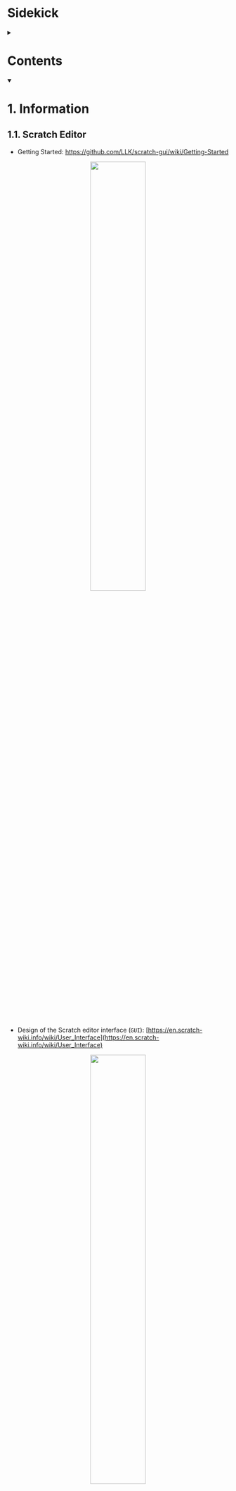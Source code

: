 # Sidekick

<!-- <details open> -->

<details>
<summary>

# Contents

</summary>

<ol>
	<li> <a href="#h0">Information</a>
		<ol>
			<div>1.1. <a href="#h0-1">Scratch Editor</a>
				<ol>
					<div>1.1.1. <a href="#h0-1-1">scratch-desktop</a></div>
					<div>1.1.2. <a href="#h0-1-2">scratch-gui</a></div>
					<div>1.1.3. <a href="#h0-1-3">scratch-vm</a></div>
					<div>1.1.4. <a href="#h0-1-4">scratch-blocks</a></div>
					<div>1.1.5. <a href="#h0-1-5">scratch-render</a></div>
				</ol>
			</div>
		</ol>
	</li>
	<li> <a href="#h1">Implementation</a> 
		<ol>
			<div>2.1. <a href="#h1-1">Prepare development environment</a>
				<ol>
					<div>2.1.1. <a href="#h1-1-1">Raspberry Pi OS</a></div>
					<div>2.1.2. <a href="#h1-1-2">Windows 10, 11</a></div>
				</ol>
			</div>
			<div>2.2. <a href="#h1-2">Prepare Scratch Projects</a>
				<ol>
					<div>2.2.1. <a href="#h1-2-1">Download, link and install projects</a> </div>
				</ol>
			</div>
			<div>2.3. <a href="#h1-3">Run and Build Scratch Projects</a>
				<ol>
					<div>2.3.1. <a href="#h1-3-1">Run project in development mode</a></div>
					<div>2.3.2. <a href="#h1-3-2">Make a project build</a></div>
					<div>2.3.3. <a href="#h1-3-3">Make a project packaged build</a></div>
				</ol>
			</div>
		</ol>
	</li>
</ol>

	
<br />
<br />
<br />
<br />	
	
</details>























<details open>
<summary>

# 1. Information  <a name="h0"></a>

</summary>



## 1.1. Scratch Editor <a name="h0-1"></a>

- Getting Started: https://github.com/LLK/scratch-gui/wiki/Getting-Started
<p  align="center">
		<img src="/images/Scratch-Editor.png" style="width: 50%">
</p>

- Design of the Scratch editor interface (`GUI`): [https://en.scratch-wiki.info/wiki/User_Interface](https://en.scratch-wiki.info/wiki/User_Interface)
<p  align="center">
		<img src="/images/Scratch_3.0_program_sections.png" style="width: 50%">
</p>

- The `Scratch Editor` is built up modularly from several repos.
- Each repo can stand alone.
- The main Repos are:
  - [Desktop](#scratch-desktop)
  - [GUI](#scratch-gui)
  - [VM](#scratch-vm)
  - [Blocks](#scratch-blocks)
  - [Renderer](#scratch-render)
- There are also others, like `scratch-storage` and `scratch-audio`.
	

	
### [scratch-desktop](https://github.com/LLK/scratch-desktop) <a name="h0-1-1"></a>
- Scratch 3.0 as a self-contained desktop standalone application.
- Note: The `scratch-desktop` branch of [scratch-gui](#scratch-gui) was used during development of the Scratch Desktop App.
	- It held a few changes necessary for the Scratch app to function correctly, but are not yet merged into the main development branch.


	

### [scratch-gui](https://github.com/LLK/scratch-gui/tree/scratch-desktop) <a name="h0-1-2"></a>
- Wiki: https://github.com/LLK/scratch-gui/wiki
- React-based front end.
- Graphical User Interface for creating and running Scratch 3.0 projects.
- A set of React components that comprise the `GUI` for creating and running Scratch 3.0 projects



### [scratch-vm](https://github.com/LLK/scratch-vm) <a name="h0-1-3"></a>
- Wiki: https://github.com/LLK/scratch-vm/wiki
- Defining Scratch extensions: https://github.com/LLK/scratch-vm/blob/develop/docs/extensions.md
- Library for representing, running, and maintaining the state of computer programs written using [Scratch Blocks](#scratch-blocks).
  - It sends the state to the `GUI`.



### [scratch-blocks](https://github.com/LLK/scratch-blocks) <a name="h0-1-4"></a>
- Wiki: https://github.com/scratchfoundation/scratch-blocks/wiki
- Branched from and based on Google's [Blockly](https://developers.google.com/blockly) project.
- Fork of Google's [Blockly](https://github.com/google/blockly) project that provides a design specification and codebase for building creative computing interfaces.
- Library for building creative computing interfaces.
- Together with the [Scratch VM](#scratch-vm) this codebase allows for the rapid design and development of visual programming interfaces.
- Repo handles the **UI** and **logic** for the portions of the editor that blocks appear in. 
   - Talks to the `GUI`, which often pipes things through to the [VM](#scratch-vm).
	


### [scratch-render](https://github.com/LLK/scratch-render) <a name="h0-1-5"></a>
- WebGL-based rendering engine for Scratch 3.0.
- Handler of what appears in the `Stage Area`.
- The `GUI` tells this what to do.
	
	
	
	
	
	
<br />
<br />
<br />
<br />

</details>



















<details open>
<summary>

# 2. Implementation <a name="h1"></a>

</summary>


	
<details open>
<summary>

## 2.1. Prepare development environment <a name="h1-1"></a>

</summary>
	

	
<details open>
<summary>

### 2.1.1. Raspberry Pi OS <a name="h1-1-1"></a>

</summary>
	
- [ ] Optional: Clean `npm` cache and remove `NodeJS` and `npm` from the system.
```console
sudo npm cache clean --force
sudo apt remove nodejs npm
```

- [ ] Install `npm` version managers, `n`, and with it reinstall `NodeJS v16.0.0`.
```console
sudo npm install --global n
sudo n 16.0.0
```

- [ ] Optional: Verify the `NodeJS` version. <br />
(Return value should be `v16.0.0`.)
```console
node --version
```

- [ ] Install `yarn`. <br />
(Most instructions use `npm`; I generally encountered fewer errors with `yarn`.)
```console
sudo npm install --global yarn
```

<br />
<br />

</details>
	

	
<details open>
<summary>

### 2.1.2. Windows 10, 11 <a name="h1-1-2"></a>

</summary>

- [ ] Optional: Uninstall `NodeJS`. <br />
```console
winget uninstall Node.js
```

- [ ] Install `NodeJS v16.0.0`. <br />
```console
winget install OpenJS.NodeJS --version 16.0.0
```

- [ ] Optional: Verify the `NodeJS` version. <br />
(Return value should be `v16.0.0`.)
```console
node --version
```

- [ ] Install `yarn`. <br />
(Most instructions use `npm`; I generally encountered fewer errors with `yarn`.)
```console
winget install Yarn.Yarn
```

- [ ] Install `webpack` with `yarn`. <br />
(Primarily used to bundle JavaScript files for usage in a browser.)
```console
yarn add webpack --dev
```

<br />
<br />

</details>

<br />
<br />
<br />
	
</details>
	
	
	

	
<details open>
<summary>

## 2.2. Prepare Scratch Projects <a name="h1-2"></a>

</summary>
	


### 2.2.1. Download, link and install projects <a name="h1-2-1"></a>


	
#### METHOD 1

- Download `Sidekick` and link and install `scratch-desktop`, `scratch-gui`, `scratch-vm` and `scratch-blocks`.
	- My Method to keep the data local and in one place.

<details open>
	
<br />

<summary>
	Commands:	
</summary>

```shell
git clone https://github.com/menersar/Sidekick # if making changes fork the project and check out your copy
```

```shell
cd Sidekick/scratch-vm
```

```shell
npm install
```

```shell
npm link
```

```shell
cd ../scratch-blocks
```

```shell
npm install
```

```shell
npm link
```

```shell
cd ../scratch-gui
```

```shell
npm install
```

```shell
npm link
```

```shell
cd ../scratch-desktop
```

```shell
npm link scratch-vm scratch-blocks scratch-gui
```

```shell
npm install
```

</details open>


<br />
<br />


#### METHOD 2
- Download, link and install `scratch-desktop`, `scratch-gui`, `scratch-vm` and `scratch-blocks`.
	- The Method presented in the official [scratch-gui Wiki](https://github.com/LLK/scratch-gui/wiki/Getting-Started) for linking Scratch Repos. 

<details open>
	
<br />

<summary>
	Commands:	
</summary>


```shell
mkdir Scratch
```

```shell
cd Scratch
```

```shell
git clone https://github.com/llk/scratch-desktop # if making changes fork the project and check out your copy
```

```shell
git clone https://github.com/llk/scratch-gui # if making changes fork the project and check out your copy
```

```shell
git clone https://github.com/llk/scratch-vm # if making changes fork the project and check out your copy
```

```shell
git clone https://github.com/llk/scratch-blocks # if making changes fork the project and check out your copy
```

```shell
cd scratch-vm
```

```shell
npm install
```

```shell
npm link
```

```shell
cd ../scratch-blocks
```

```shell
npm install
```

```shell
npm link
```

```shell
cd ../scratch-gui
```

```shell
npm install
```

```shell
npm link
```

```shell
cd ../scratch-desktop
```

```shell
npm link scratch-vm scratch-blocks scratch-gui
```

```shell
npm install
```
<br />
<br />

</details>

<br />
<br />
<br />

</details>
	
	



<details open>
<summary>

## 2.3. Run and Build Scratch Projects <a name="h1-3"></a>

</summary>
	

	
### 2.3.1. Run project in development mode <a name="h1-3-1"></a>

Example: Run `scratch-desktop` in development mode.

<details open>
	
<br />

<summary>
	Commands:	
</summary>

```shell
npm start
```
	

	
</details>
	


<br />
<br />
	
### 2.3.2. Make a project build <a name="h1-3-2"></a>

	
	
Example: Make a `scratch-desktop`__ build.

<details open>

<br />

<summary>
	Commands:	
</summary>
	
```shell
npm run dist
```
	


</details>
	

<br />
<br />


### 2.3.3. Make a project packaged build <a name="h1-3-3"></a>
	
Example: Make a `scratch-desktop` packaged build.

<details open>

<br />

<summary>
	Commands:	
</summary>
	
```shell
npm run dist
```




	
</details>

<br />
<br />


</details>
	
<br />
<br />
<br />

</details>




<br />
<br />
<br />
<br />

















<br />

<br />
<br />
<br />
<br />
<br />
<br />
<br />
<br />

---

<br />

Troubleshooting

If you run into npm install errors, try these steps:

run npm cache clean --force
Delete the node_modules directory
Delete package-lock.json
run npm install again


<br />
<br />
<br />
<br />


This document describes technical topics related to Scratch 3.0 extension development, including the Scratch 3.0 extension specification:

https://github.com/LLK/scratch-vm/blob/develop/docs/extensions.md


<br />
<br />
<br />
<br />

	
block-types

https://medium.com/@hiroyuki.osaki/scratch-3-block-types-you-can-develop-and-samples-191b0d769b91

